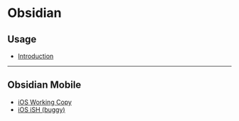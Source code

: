 # Obsidian

## Usage
- [Introduction](Obsidian/Obsidian_Introduction)

---
## Obsidian Mobile
- [iOS Working Copy](Obsidian/iOS_Working_Copy_Setup.md)
- [iOS iSH (buggy)](Obsidian/iSH_Git_Setup.md)



